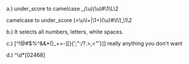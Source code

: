 a.) under_score to camelcase _*\(\u\)\(\u*\)#\1\L\2

camelcase to under_score \(\<\u\l\+\|\1\+\)\(\u\)#\l\1_\1\2

b.) It selects all numbers, letters, white spaces.

c.) [^!@#$%^&&*()_+=-][}{';":/?.>,<"'}]] really anything you don't want 

d.) ^\d*[02468]
